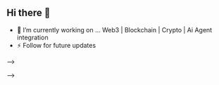 ## Hi there 👋

- 🔭 I’m currently working on ... Web3 | Blockchain | Crypto | Ai Agent integration
- ⚡ Follow for future updates 

-->

-->
